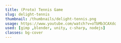 ```yaml
---
title: (Proto) Tennis Game
slug: delight-tennis
thumbnail: /thumbnails/delight-tennis.png
usage: https://www.youtube.com/watch?v=oTbMb3CAXdc
used: [gimp ,blender, unity, c-sharp, nodejs]
classes: bg-cover
---
```


